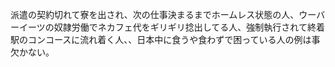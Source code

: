 派遣の契約切れて寮を出され、次の仕事決まるまでホームレス状態の人、ウーバーイーツの奴隷労働でネカフェ代をギリギリ捻出してる人、強制執行されて終着駅のコンコースに流れ着く人、、日本中に食うや食わずで困っている人の例は事欠かない。
